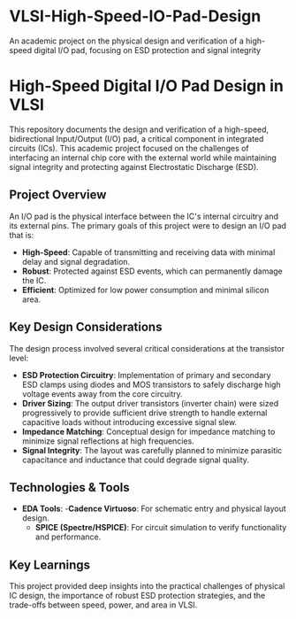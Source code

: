 # VLSI-High-Speed-IO-Pad-Design
An academic project on the physical design and verification of a high-speed digital I/O pad, focusing on ESD protection and signal integrity
# High-Speed Digital I/O Pad Design in VLSI

This repository documents the design and verification of a high-speed, bidirectional Input/Output (I/O) pad, a critical component in integrated circuits (ICs). This academic project focused on the challenges of interfacing an internal chip core with the external world while maintaining signal integrity and protecting against Electrostatic Discharge (ESD).

## Project Overview
An I/O pad is the physical interface between the IC's internal circuitry and its external pins. The primary goals of this project were to design an I/O pad that is:
- **High-Speed**: Capable of transmitting and receiving data with minimal delay and signal degradation.
- **Robust**: Protected against ESD events, which can permanently damage the IC.
- **Efficient**: Optimized for low power consumption and minimal silicon area.

## Key Design Considerations
The design process involved several critical considerations at the transistor level:

- **ESD Protection Circuitry**: Implementation of primary and secondary ESD clamps using diodes and MOS transistors to safely discharge high voltage events away from the core circuitry.
- **Driver Sizing**: The output driver transistors (inverter chain) were sized progressively to provide sufficient drive strength to handle external capacitive loads without introducing excessive signal slew.
- **Impedance Matching**: Conceptual design for impedance matching to minimize signal reflections at high frequencies.
- **Signal Integrity**: The layout was carefully planned to minimize parasitic capacitance and inductance that could degrade signal quality.

## Technologies & Tools
- **EDA Tools**:
  -**Cadence Virtuoso**: For schematic entry and physical layout design. 
  - **SPICE (Spectre/HSPICE)**: For circuit simulation to verify functionality and performance.

## Key Learnings
This project provided deep insights into the practical challenges of physical IC design, the importance of robust ESD protection strategies, and the trade-offs between speed, power, and area in VLSI.
